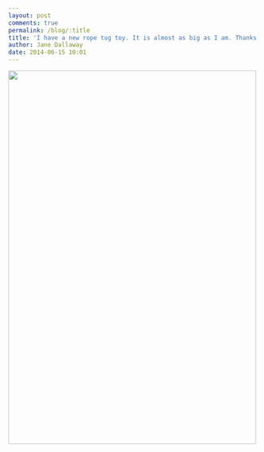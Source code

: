 ```yaml
---
layout: post
comments: true
permalink: /blog/:title
title: 'I have a new rope tug toy. It is almost as big as I am. Thanks Jono!'
author: Jane Dallaway
date: 2014-06-15 10:01
---
```


<div><a href="http://static.skitters.dallaway.com/LAtp_photo.JPG"><img src="http://static.skitters.dallaway.com/LAtp_thumb_photo.JPG" width="500" height="755"/></a></div>


 
      
